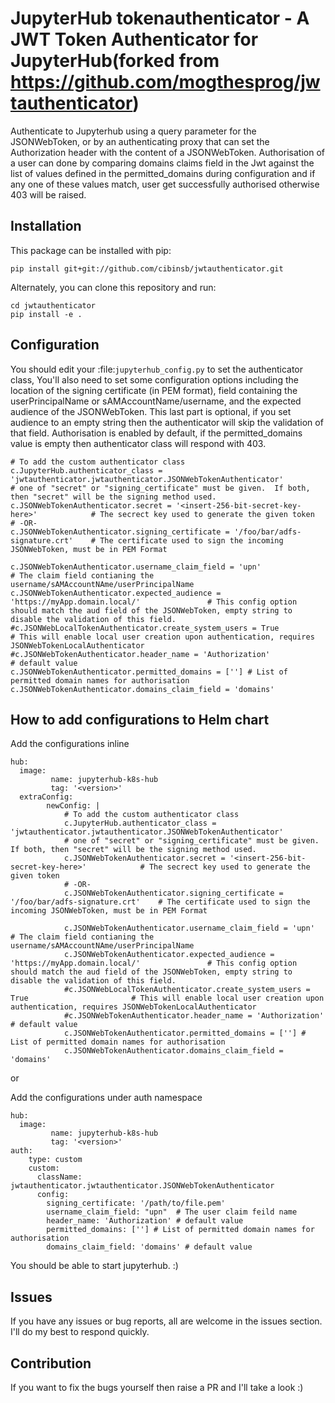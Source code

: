 # JupyterHub tokenauthenticator - A JWT Token Authenticator for JupyterHub(forked from https://github.com/mogthesprog/jwtauthenticator)

Authenticate to Jupyterhub using a query parameter for the JSONWebToken, or by an authenticating proxy that can set the Authorization header with the content of a JSONWebToken. Authorisation of a user can done by comparing domains claims field in the Jwt against the list of values defined in the permitted_domains during configuration and if any one of these values match, user get successfully authorised otherwise 403 will be raised.

## Installation

This package can be installed with pip:

```
pip install git+git://github.com/cibinsb/jwtauthenticator.git
```

Alternately, you can clone this repository and run:

```
cd jwtauthenticator
pip install -e .
```

## Configuration

You should edit your :file:`jupyterhub_config.py` to set the authenticator class,
You'll also need to set some configuration options including the location of the signing certificate (in PEM format), field containing the userPrincipalName or sAMAccountName/username, and the expected audience of the JSONWebToken. This last part is optional, if you set audience to an empty string then the authenticator will skip the validation of that field. Authorisation is enabled by default, if the permitted_domains value is empty then authenticator class will respond with 403. 

```
# To add the custom authenticator class
c.JupyterHub.authenticator_class = 'jwtauthenticator.jwtauthenticator.JSONWebTokenAuthenticator'
# one of "secret" or "signing_certificate" must be given.  If both, then "secret" will be the signing method used.
c.JSONWebTokenAuthenticator.secret = '<insert-256-bit-secret-key-here>'            # The secrect key used to generate the given token
# -OR-
c.JSONWebTokenAuthenticator.signing_certificate = '/foo/bar/adfs-signature.crt'    # The certificate used to sign the incoming JSONWebToken, must be in PEM Format

c.JSONWebTokenAuthenticator.username_claim_field = 'upn'                           # The claim field contianing the username/sAMAccountNAme/userPrincipalName
c.JSONWebTokenAuthenticator.expected_audience = 'https://myApp.domain.local/'               # This config option should match the aud field of the JSONWebToken, empty string to disable the validation of this field.
#c.JSONWebLocalTokenAuthenticator.create_system_users = True                       # This will enable local user creation upon authentication, requires JSONWebTokenLocalAuthenticator
#c.JSONWebTokenAuthenticator.header_name = 'Authorization'                         # default value
c.JSONWebTokenAuthenticator.permitted_domains = [''] # List of permitted domain names for authorisation
c.JSONWebTokenAuthenticator.domains_claim_field = 'domains'
```

## How to add configurations to Helm chart

 Add the configurations inline
```
hub:
  image:
         name: jupyterhub-k8s-hub
         tag: '<version>'
  extraConfig:  
        newConfig: |
            # To add the custom authenticator class
            c.JupyterHub.authenticator_class = 'jwtauthenticator.jwtauthenticator.JSONWebTokenAuthenticator'
            # one of "secret" or "signing_certificate" must be given.  If both, then "secret" will be the signing method used.
            c.JSONWebTokenAuthenticator.secret = '<insert-256-bit-secret-key-here>'            # The secrect key used to generate the given token
            # -OR-
            c.JSONWebTokenAuthenticator.signing_certificate = '/foo/bar/adfs-signature.crt'    # The certificate used to sign the incoming JSONWebToken, must be in PEM Format

            c.JSONWebTokenAuthenticator.username_claim_field = 'upn'                           # The claim field contianing the username/sAMAccountNAme/userPrincipalName
            c.JSONWebTokenAuthenticator.expected_audience = 'https://myApp.domain.local/'               # This config option should match the aud field of the JSONWebToken, empty string to disable the validation of this field.
            #c.JSONWebLocalTokenAuthenticator.create_system_users = True                       # This will enable local user creation upon authentication, requires JSONWebTokenLocalAuthenticator
            #c.JSONWebTokenAuthenticator.header_name = 'Authorization'                         # default value
            c.JSONWebTokenAuthenticator.permitted_domains = [''] # List of permitted domain names for authorisation
            c.JSONWebTokenAuthenticator.domains_claim_field = 'domains'
```
or

 Add the configurations under auth namespace
```
hub:
  image:
         name: jupyterhub-k8s-hub
         tag: '<version>'
auth:
    type: custom
    custom:
      className: jwtauthenticator.jwtauthenticator.JSONWebTokenAuthenticator
      config:
        signing_certificate: '/path/to/file.pem'
        username_claim_field: "upn"  # The user claim feild name
        header_name: 'Authorization' # default value
        permitted_domains: [''] # List of permitted domain names for authorisation
        domains_claim_field: 'domains' # default value
```
You should be able to start jupyterhub. :)

## Issues

If you have any issues or bug reports, all are welcome in the issues section. I'll do my best to respond quickly.

## Contribution

If you want to fix the bugs yourself then raise a PR and I'll take a look :)
